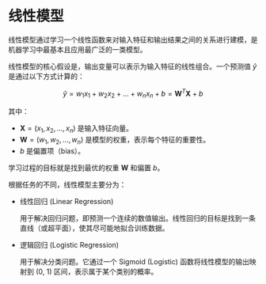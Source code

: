 # 线性模型

线性模型通过学习一个线性函数来对输入特征和输出结果之间的关系进行建模，是机器学习中最基本且应用最广泛的一类模型。

线性模型的核心假设是，输出变量可以表示为输入特征的线性组合。一个预测值 $\hat{y}$ 是通过以下方式计算的：

$$
\hat{y} = w_1 x_1 + w_2 x_2 + ... + w_n x_n + b = \mathbf{W}^T \mathbf{X} + b
$$

其中：
- $\mathbf{X} = (x_1, x_2, ..., x_n)$ 是输入特征向量。
- $\mathbf{W} = (w_1, w_2, ..., w_n)$ 是模型的权重，表示每个特征的重要性。
- $b$ 是偏置项（bias）。

学习过程的目标就是找到最优的权重 $\mathbf{W}$ 和偏置 $b$。

根据任务的不同，线性模型主要分为：

- 线性回归 (Linear Regression)

  用于解决回归问题，即预测一个连续的数值输出。线性回归的目标是找到一条直线（或超平面），使其尽可能地拟合训练数据。

- 逻辑回归 (Logistic Regression)

  用于解决分类问题。它通过一个 Sigmoid (Logistic) 函数将线性模型的输出映射到 (0, 1) 区间，表示属于某个类别的概率。
